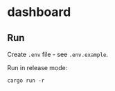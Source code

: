 # dashboard

## Run

Create `.env` file - see `.env.example`.

Run in release mode:

```
cargo run -r
```
